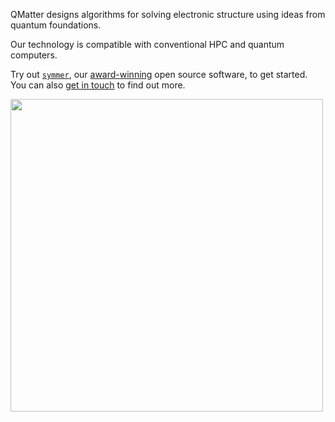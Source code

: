 QMatter designs algorithms for solving electronic structure using ideas from quantum foundations.

Our technology is compatible with conventional HPC and quantum computers.

Try out [`symmer`](https://github.com/qmatter-labs/symmer), our [award-winning](https://www.ibm.com/quantum/blog/ibm-quantum-open-science-winners-2023) open source software, to get started. You can also [get in touch](https://qmatter.xyz/contact/) to find out more.

<p float="center">
<!--   <img src="https://github.com/user-attachments/assets/6797271c-3449-4fad-ada2-207c51338f23" width="400" /> -->
  <img src="https://github.com/user-attachments/assets/d8931f1d-cd61-4c25-b49a-f19a815d63cd" width="500" /> 
</p> 
